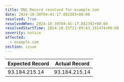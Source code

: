 ```yaml
---
title: DNS Record resolved for example.com
date: 2024-10-30T04:41:17.882383+00:00
resolved: True
resolvedWhen: 2024-10-30T04:41:17.882392+00:00
resolvedStartTime: 2024-10-25T21:09:43.191474+00:00
severity: notice
affected:
  - example.com
section: issue
---
```


| Expected Record  | Actual Record  |
|------------------|----------------|
| 93.184.215.14 | 93.184.215.14 |
